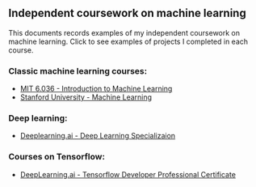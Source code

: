 ## Independent coursework on machine learning

This documents records examples of my independent coursework on machine learning.  Click to see examples of projects I completed in each course.

### Classic machine learning courses:
* [MIT 6.036 - Introduction to Machine Learning](https://openlearninglibrary.mit.edu/courses/course-v1:MITx+6.036+1T2019/course/)
* [Stanford University - Machine Learning](https://www.coursera.org/learn/machine-learning)

### Deep learning:
* [Deeplearning.ai  - Deep Learning Specializaion](https://github.com/pkliui/machine-learning/blob/master/deep-learning-specialization.md)

### Courses on Tensorflow:
* [DeepLearning.ai - Tensorflow Developer Professional Certificate](https://github.com/pkliui/machine-learning/blob/master/tensorflow-developer.md)
